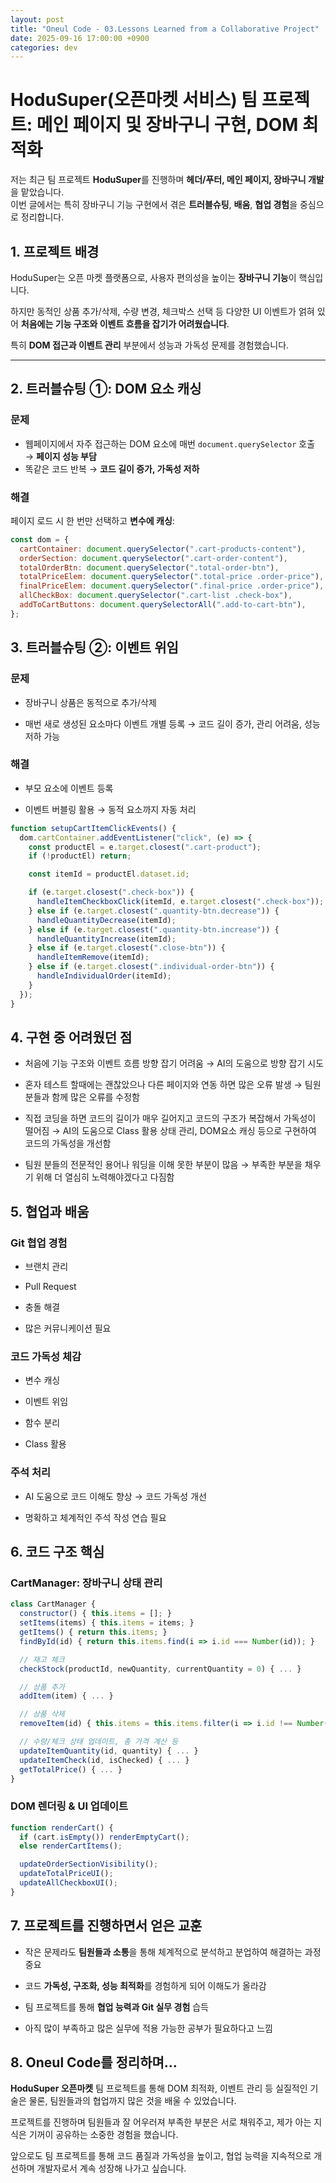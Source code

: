 ```yaml
---
layout: post
title: "Oneul Code - 03.Lessons Learned from a Collaborative Project"
date: 2025-09-16 17:00:00 +0900
categories: dev
---
```


# HoduSuper(오픈마켓 서비스) 팀 프로젝트: 메인 페이지 및 장바구니 구현, DOM 최적화

저는 최근 팀 프로젝트 **HoduSuper**를 진행하며 **헤더/푸터, 메인 페이지, 장바구니 개발**을 맡았습니다.  
이번 글에서는 특히 장바구니 기능 구현에서 겪은 **트러블슈팅**, **배움**, **협업 경험**을 중심으로 정리합니다.

## 1. 프로젝트 배경

HoduSuper는 오픈 마켓 플랫폼으로, 사용자 편의성을 높이는 **장바구니 기능**이 핵심입니다.

하지만 동적인 상품 추가/삭제, 수량 변경, 체크박스 선택 등 다양한 UI 이벤트가 얽혀 있어 **처음에는 기능 구조와 이벤트 흐름을 잡기가 어려웠습니다**.

특히 **DOM 접근과 이벤트 관리** 부분에서 성능과 가독성 문제를 경험했습니다.

---

## 2. 트러블슈팅 ①: DOM 요소 캐싱

### 문제

- 웹페이지에서 자주 접근하는 DOM 요소에 매번 `document.querySelector` 호출 → **페이지 성능 부담**
- 똑같은 코드 반복 → **코드 길이 증가, 가독성 저하**

### 해결

페이지 로드 시 한 번만 선택하고 **변수에 캐싱**:

```javascript
const dom = {
  cartContainer: document.querySelector(".cart-products-content"),
  orderSection: document.querySelector(".cart-order-content"),
  totalOrderBtn: document.querySelector(".total-order-btn"),
  totalPriceElem: document.querySelector(".total-price .order-price"),
  finalPriceElem: document.querySelector(".final-price .order-price"),
  allCheckBox: document.querySelector(".cart-list .check-box"),
  addToCartButtons: document.querySelectorAll(".add-to-cart-btn"),
};
```

## 3. 트러블슈팅 ②: 이벤트 위임

### 문제

- 장바구니 상품은 동적으로 추가/삭제

- 매번 새로 생성된 요소마다 이벤트 개별 등록 → 코드 길이 증가, 관리 어려움, 성능 저하 가능

### 해결

- 부모 요소에 이벤트 등록

- 이벤트 버블링 활용 → 동적 요소까지 자동 처리

```javascript
function setupCartItemClickEvents() {
  dom.cartContainer.addEventListener("click", (e) => {
    const productEl = e.target.closest(".cart-product");
    if (!productEl) return;

    const itemId = productEl.dataset.id;

    if (e.target.closest(".check-box")) {
      handleItemCheckboxClick(itemId, e.target.closest(".check-box"));
    } else if (e.target.closest(".quantity-btn.decrease")) {
      handleQuantityDecrease(itemId);
    } else if (e.target.closest(".quantity-btn.increase")) {
      handleQuantityIncrease(itemId);
    } else if (e.target.closest(".close-btn")) {
      handleItemRemove(itemId);
    } else if (e.target.closest(".individual-order-btn")) {
      handleIndividualOrder(itemId);
    }
  });
}
```

## 4. 구현 중 어려웠던 점

- 처음에 기능 구조와 이벤트 흐름 방향 잡기 어려움 → AI의 도움으로 방향 잡기 시도

- 혼자 테스트 할때에는 괜찮았으나 다른 페이지와 연동 하면 많은 오류 발생 → 팀원분들과 함께 많은 오류를 수정함

- 직접 코딩을 하면 코드의 길이가 매우 길어지고 코드의 구조가 복잡해서 가독성이 떨어짐 → AI의 도움으로 Class 활용 상태 관리, DOM요소 캐싱 등으로 구현하여 코드의 가독성을 개선함

- 팀원 분들의 전문적인 용어나 워딩을 이해 못한 부분이 많음 → 부족한 부분을 채우기 위해 더 열심히 노력해야겠다고 다짐함

## 5. 협업과 배움

### Git 협업 경험

- 브랜치 관리

- Pull Request

- 충돌 해결

- 많은 커뮤니케이션 필요

### 코드 가독성 체감

- 변수 캐싱

- 이벤트 위임

- 함수 분리

- Class 활용

### 주석 처리

- AI 도움으로 코드 이해도 향상 → 코드 가독성 개선

- 명확하고 체계적인 주석 작성 연습 필요

## 6. 코드 구조 핵심

### CartManager: 장바구니 상태 관리

```javascript
class CartManager {
  constructor() { this.items = []; }
  setItems(items) { this.items = items; }
  getItems() { return this.items; }
  findById(id) { return this.items.find(i => i.id === Number(id)); }

  // 재고 체크
  checkStock(productId, newQuantity, currentQuantity = 0) { ... }

  // 상품 추가
  addItem(item) { ... }

  // 상품 삭제
  removeItem(id) { this.items = this.items.filter(i => i.id !== Number(id)); }

  // 수량/체크 상태 업데이트, 총 가격 계산 등
  updateItemQuantity(id, quantity) { ... }
  updateItemCheck(id, isChecked) { ... }
  getTotalPrice() { ... }
}
```

### DOM 렌더링 & UI 업데이트

```javascript
function renderCart() {
  if (cart.isEmpty()) renderEmptyCart();
  else renderCartItems();

  updateOrderSectionVisibility();
  updateTotalPriceUI();
  updateAllCheckboxUI();
}
```

## 7. 프로젝트를 진행하면서 얻은 교훈

- 작은 문제라도 **팀원들과 소통**을 통해 체계적으로 분석하고 분업하여 해결하는 과정 중요

- 코드 **가독성, 구조화, 성능 최적화**를 경험하게 되어 이해도가 올라감

- 팀 프로젝트를 통해 **협업 능력과 Git 실무 경험** 습득

- 아직 많이 부족하고 많은 실무에 적용 가능한 공부가 필요하다고 느낌

## 8. Oneul Code를 정리하며...

**HoduSuper 오픈마켓** 팀 프로젝트를 통해 DOM 최적화, 이벤트 관리 등 실질적인 기술은 물론, 팀원들과의 협업까지 많은 것을 배울 수 있었습니다.

프로젝트를 진행하며 팀원들과 잘 어우러져 부족한 부분은 서로 채워주고, 제가 아는 지식은 기꺼이 공유하는 소중한 경험을 했습니다.

앞으로도 팀 프로젝트를 통해 코드 품질과 가독성을 높이고, 협업 능력을 지속적으로 개선하며 개발자로서 계속 성장해 나가고 싶습니다.